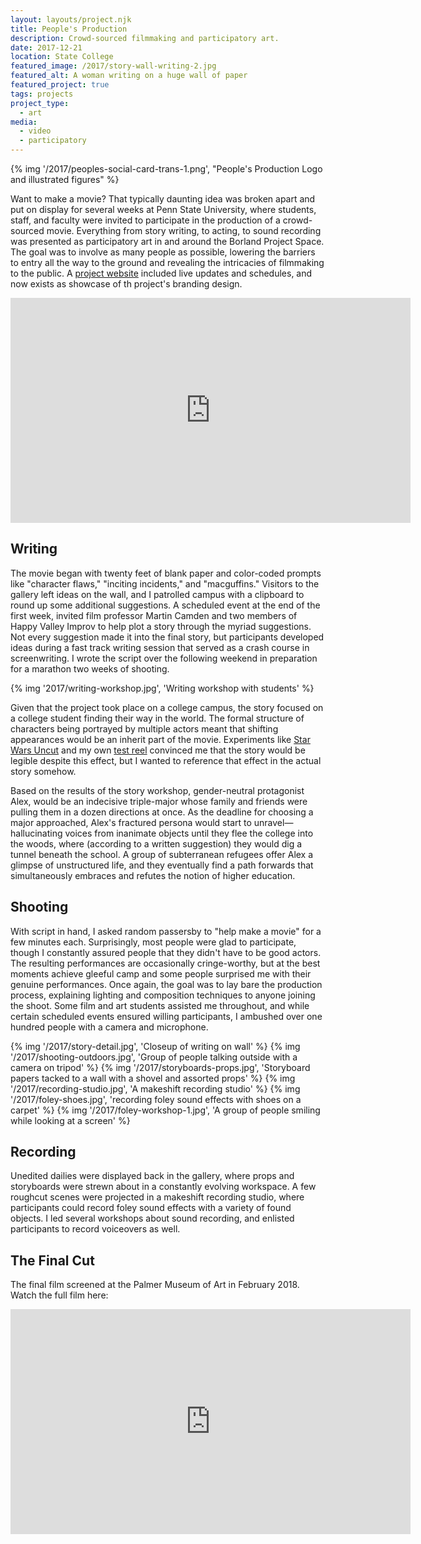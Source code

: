```yaml
---
layout: layouts/project.njk
title: People's Production
description: Crowd-sourced filmmaking and participatory art.
date: 2017-12-21
location: State College
featured_image: /2017/story-wall-writing-2.jpg
featured_alt: A woman writing on a huge wall of paper
featured_project: true
tags: projects
project_type: 
  - art
media:
  - video
  - participatory
---
```


{% img '/2017/peoples-social-card-trans-1.png', "People's Production Logo and illustrated figures" %}


Want to make a movie? That typically daunting idea was broken apart and put on display for several weeks at Penn State University, where students, staff, and faculty were invited to participate in the production of a crowd-sourced movie. Everything from story writing, to acting, to sound recording was presented as participatory art in and around the Borland Project Space. The goal was to involve as many people as possible, lowering the barriers to entry all the way to the ground and revealing the intricacies of filmmaking to the public. A [project website](https://peoples-production.netlify.app/) included live updates and schedules, and now exists as showcase of th project's branding design.

<iframe src="https://player.vimeo.com/video/253311302?h=abe0107687" width="640" height="360" frameborder="0" allow="autoplay; fullscreen; picture-in-picture" allowfullscreen></iframe>



## Writing

The movie began with twenty feet of blank paper and color-coded prompts like "character flaws," "inciting incidents," and "macguffins." Visitors to the gallery left ideas on the wall, and I patrolled campus with a clipboard to round up some additional suggestions. A scheduled event at the end of the first week, invited film professor Martin Camden and two members of Happy Valley Improv to help plot a story through the myriad suggestions. Not every suggestion made it into the final story, but participants developed ideas during a fast track writing session that served as a crash course in screenwriting. I wrote the script over the following weekend in preparation for a marathon two weeks of shooting.

  
{% img '2017/writing-workshop.jpg', 'Writing workshop with students' %}

Given that the project took place on a college campus, the story focused on a college student finding their way in the world. The formal structure of characters being portrayed by multiple actors meant that shifting appearances would be an inherit part of the movie. Experiments like [Star Wars Uncut](http://www.starwarsuncut.com/) and my own [test reel](https://vimeo.com/210777350) convinced me that the story would be legible despite this effect, but I wanted to reference that effect in the actual story somehow.

Based on the results of the story workshop, gender-neutral protagonist Alex, would be an indecisive triple-major whose family and friends were pulling them in a dozen directions at once. As the deadline for choosing a major approached, Alex's fractured persona would start to unravel—hallucinating voices from inanimate objects until they flee the college into the woods, where (according to a written suggestion) they would dig a tunnel beneath the school. A group of subterranean refugees offer Alex a glimpse of unstructured life, and they eventually find a path forwards that simultaneously embraces and refutes the notion of higher education.

## Shooting

With script in hand, I asked random passersby to "help make a movie" for a few minutes each. Surprisingly, most people were glad to participate, though I constantly assured people that they didn't have to be good actors. The resulting performances are occasionally cringe-worthy, but at the best moments achieve gleeful camp and some people surprised me with their genuine performances. Once again, the goal was to lay bare the production process, explaining lighting and composition techniques to anyone joining the shoot. Some film and art students assisted me throughout, and while certain scheduled events ensured willing participants, I ambushed over one hundred people with a camera and microphone.

<div class="gallery">
{% img '/2017/story-detail.jpg', 'Closeup of writing on wall' %}
{% img '/2017/shooting-outdoors.jpg', 'Group of people talking outside with a camera on tripod' %}
{% img '/2017/storyboards-props.jpg', 'Storyboard papers tacked to a wall with a shovel and assorted props' %}
{% img '/2017/recording-studio.jpg', 'A makeshift recording studio' %}
{% img '/2017/foley-shoes.jpg', 'recording foley sound effects with shoes on a carpet' %}
{% img '/2017/foley-workshop-1.jpg', 'A group of people smiling while looking at a screen' %}
</div>

## Recording

Unedited dailies were displayed back in the gallery, where props and storyboards were strewn about in a constantly evolving workspace. A few roughcut scenes were projected in a makeshift recording studio, where participants could record foley sound effects with a variety of found objects. I led several workshops about sound recording, and enlisted participants to record voiceovers as well.

## The Final Cut

The final film screened at the Palmer Museum of Art in February 2018. Watch the full film here:

<iframe src="https://player.vimeo.com/video/255758557?h=e14fe32d00" width="640" height="360" frameborder="0" allow="autoplay; fullscreen; picture-in-picture" allowfullscreen></iframe>

